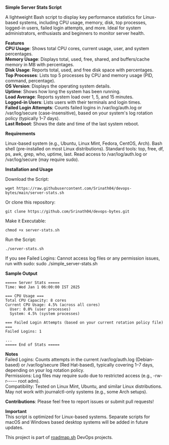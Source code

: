 **Simple Server Stats Script**

A lightweight Bash script to display key performance statistics for Linux-based systems, including CPU usage, memory, disk, top processes, logged-in users, failed login attempts, and more. Ideal for system administrators, enthusiasts and beginners to monitor server health.

**Features**  
**CPU Usage**: Shows total CPU cores, current usage, user, and system percentages.  
**Memory Usage**: Displays total, used, free, shared, and buffers/cache memory in MB with percentages.  
**Disk Usage**: Reports total, used, and free disk space with percentages.  
**Top Processes**: Lists top 5 processes by CPU and memory usage (PID, command, percentage).  
**OS Version**: Displays the operating system details.  
**Uptime**: Shows how long the system has been running.  
**Load Average**: Reports system load over 1, 5, and 15 minutes.  
**Logged-in Users**: Lists users with their terminals and login times.  
**Failed Login Attempts**: Counts failed logins in /var/log/auth.log or /var/log/secure (case-insensitive), based on your system's log rotation policy (typically 1–7 days).  
**Last Reboot**: Shows the date and time of the last system reboot.  

**Requirements**

Linux-based system (e.g., Ubuntu, Linux Mint, Fedora, CentOS, Arch).
Bash shell (pre-installed on most Linux distributions).
Standard tools: top, free, df, ps, awk, grep, who, uptime, last.
Read access to /var/log/auth.log or /var/log/secure (may require sudo).

**Installation and Usage**

Download the Script:
```
wget https://raw.githubusercontent.com/Srinath04/devops-bytes/main/server-stats.sh
```
Or clone this repository:
```
git clone https://github.com/Srinath04/devops-bytes.git
```

Make it Executable:
```
chmod +x server-stats.sh
```

Run the Script:
```
./server-stats.sh
```

If you see Failed Logins: Cannot access log files or any permission issues, run with sudo: sudo ./simple_server-stats.sh

**Sample Output**
```
===== Server Stats =====  
Time: Wed Jan 1 06:00:00 IST 2025  

=== CPU Usage ===  
Total CPU Capacity: 8 cores  
Current CPU Usage: 4.5% (across all cores)  
  User: 0.0% (user processes)  
  System: 4.5% (system processes)  

=== Failed Login Attempts (based on your current rotation policy file) ===  
Failed Logins: 1  

...  
===== End of Stats =====  
```

**Notes**  
Failed Logins: Counts attempts in the current /var/log/auth.log (Debian-based) or /var/log/secure (Red Hat-based), typically covering 1–7 days, depending on your log rotation policy.  
Permissions: Log files may require sudo due to restricted access (e.g., -rw-r----- root adm).  
Compatibility: Tested on Linux Mint, Ubuntu, and similar Linux distributions. May not work with journalctl-only systems (e.g., some Arch setups).  

**Contributions**: Please feel free to report issues or submit pull requests!

**Important**  
This script is optimized for Linux-based systems. 
Separate scripts for macOS and Windows based desktop systems will be added in future updates.

This project is part of [roadmap.sh](https://roadmap.sh/projects/server-stats) DevOps projects.
